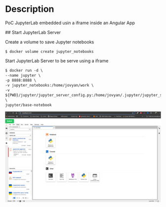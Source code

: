 # Description

PoC JupyterLab embedded usin a iframe inside an Angular App

## Start JupyterLab Server

Create a volume to save Jupyter notebooks
```
$ docker volume create jupyter_notebooks
```

Start JupyterLab Server to be serve using a iframe
```
$ docker run -d \
--name jupyter \
-p 8888:8888 \
-v jupyter_notebooks:/home/jovyan/work \
-v ${PWD}/jupyter/jupyter_server_config.py:/home/jovyan/.jupyter/jupyter_server_config.py \
jupyter/base-notebook
```

![JupyterLab Embedded](./images/jupyter-ng.png "JupyterLab Embedded")